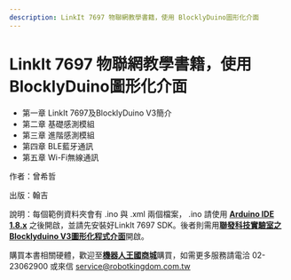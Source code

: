 ```yaml
---
description: LinkIt 7697 物聯網教學書籍，使用 BlocklyDuino圖形化介面
---
```


# LinkIt 7697 物聯網教學書籍，使用 BlocklyDuino圖形化介面

* 第一章  LinkIt 7697及BlocklyDuino V3簡介
* 第二章  基礎感測模組  
* 第三章  進階感測模組
* 第四章  BLE藍牙通訊
* 第五章  Wi-Fi無線通訊

作者：曾希哲

出版：翰吉

說明：每個範例資料夾會有 .ino 與 .xml 兩個檔案， .ino 請使用 [**Arduino IDE 1.8.x**](https://www.arduino.cc/en/main/software) 之後開啟，並請先安裝好LinkIt 7697 SDK。後者則需用[**聯發科技實驗室之 Blocklyduino V3圖形化程式介面**](https://docs.labs.mediatek.com/linkit-7697-blocklyduino/blocklyduino-12879573.html)開啟。

購買本書相關硬體，歡迎至[**機器人王國商城**](https://www.robotkingdom.com.tw/?s=7697&post_type=product/)購買，如需更多服務請電洽 02-23062900 或來信 [service@robotkingdom.com.tw](mailto:service@robotkingdom.com.tw)
